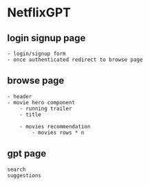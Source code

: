 # NetflixGPT

## login signup page
    - login/signup form
    - once authenticated redirect to browse page

## browse page
    - header
    - movie hero component
        - running trailer
        - title

        - movies recommendation
            - movies rows * n

## gpt page
    search
    suggestions

